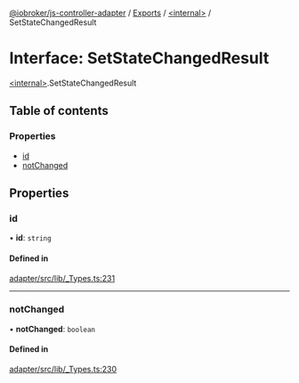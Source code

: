 [@iobroker/js-controller-adapter](../README.md) / [Exports](../modules.md) / [\<internal\>](../modules/internal_.md) / SetStateChangedResult

# Interface: SetStateChangedResult

[\<internal\>](../modules/internal_.md).SetStateChangedResult

## Table of contents

### Properties

- [id](internal_.SetStateChangedResult.md#id)
- [notChanged](internal_.SetStateChangedResult.md#notchanged)

## Properties

### id

• **id**: `string`

#### Defined in

[adapter/src/lib/_Types.ts:231](https://github.com/ioBroker/ioBroker.js-controller/blob/72e34be5c/packages/adapter/src/lib/_Types.ts#L231)

___

### notChanged

• **notChanged**: `boolean`

#### Defined in

[adapter/src/lib/_Types.ts:230](https://github.com/ioBroker/ioBroker.js-controller/blob/72e34be5c/packages/adapter/src/lib/_Types.ts#L230)
